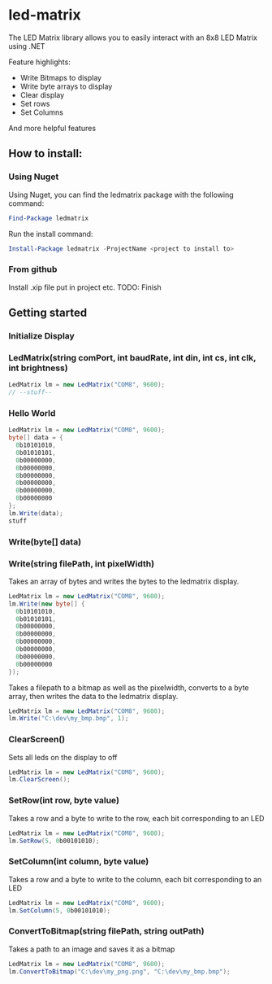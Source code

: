 # led-matrix
The LED Matrix library allows you to easily interact with an 8x8 LED Matrix using .NET

Feature highlights:<br>
  - Write Bitmaps to display
  - Write byte arrays to display
  - Clear display
  - Set rows
  - Set Columns

And more helpful features

## How to install:

### Using Nuget

Using Nuget, you can find the ledmatrix package with the following command:
```powershell
Find-Package ledmatrix
```

Run the install command:
```powershell
Install-Package ledmatrix -ProjectName <project to install to>
```

### From github
Install .xip file
put in project
etc.
TODO: Finish

## Getting started

### Initialize Display

### LedMatrix(string comPort, int baudRate, int din, int cs, int clk, int brightness)

```C#
LedMatrix lm = new LedMatrix("COM8", 9600);
// --stuff--
```

### Hello World
```C#
LedMatrix lm = new LedMatrix("COM8", 9600);
byte[] data = {
  0b10101010,
  0b01010101,
  0b00000000,
  0b00000000,
  0b00000000,
  0b00000000,
  0b00000000,
  0b00000000
};
lm.Write(data);
stuff
```

### Write(byte[] data)
### Write(string filePath, int pixelWidth)


Takes an array of bytes and writes the bytes to the ledmatrix display.

```C#
LedMatrix lm = new LedMatrix("COM8", 9600);
lm.Write(new byte[] {
  0b10101010,
  0b01010101,
  0b00000000,
  0b00000000,
  0b00000000,
  0b00000000,
  0b00000000,
  0b00000000
});
```


Takes a filepath to a bitmap as well as the pixelwidth, converts to a byte array, then writes the data to the ledmatrix display.
```C#
LedMatrix lm = new LedMatrix("COM8", 9600);
lm.Write("C:\dev\my_bmp.bmp", 1);
```

### ClearScreen()

Sets all leds on the display to off
```C#
LedMatrix lm = new LedMatrix("COM8", 9600);
lm.ClearScreen();
```

### SetRow(int row, byte value)

Takes a row and a byte to write to the row,
each bit corresponding to an LED
```C#
LedMatrix lm = new LedMatrix("COM8", 9600);
lm.SetRow(5, 0b00101010);
```

### SetColumn(int column, byte value)

Takes a row and a byte to write to the column,
each bit corresponding to an LED
```C#
LedMatrix lm = new LedMatrix("COM8", 9600);
lm.SetColumn(5, 0b00101010);
```

### ConvertToBitmap(string filePath, string outPath)
Takes a path to an image and saves it as a bitmap
```C#
LedMatrix lm = new LedMatrix("COM8", 9600);
lm.ConvertToBitmap("C:\dev\my_png.png", "C:\dev\my_bmp.bmp");
```
